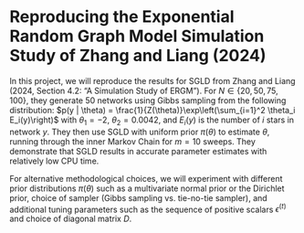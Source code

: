 # Reproducing the Exponential Random Graph Model Simulation Study of Zhang and Liang (2024)

In this project, we will reproduce the results for SGLD from Zhang and Liang (2024, Section 4.2: “A Simulation Study of
ERGM”). For $N \in \{20, 50, 75, 100\}$, they generate 50 networks using Gibbs sampling from the following distribution:
$p(y | \theta) = \frac{1}{Z(\theta)}\exp\left(\sum_{i=1}^2 \theta_i E_i(y)\right)$
with $\theta_1 = -2$, $\theta_2 = 0.0042$, and $E_i(y)$ is the number of $i$ stars in network $y$. 
They then use SGLD with uniform prior $\pi(\theta)$ to estimate $\theta$, running through the
inner Markov Chain for $m = 10$ sweeps. They demonstrate that SGLD results in 
accurate parameter estimates with relatively low CPU time.

For alternative methodological choices, we will experiment with different prior distributions $\pi(\theta)$ such as a multivariate normal prior or the Dirichlet prior, choice of sampler (Gibbs sampling vs. tie-no-tie sampler), and
additional tuning parameters such as the sequence of positive scalars $\epsilon^{(t)}$ and choice of diagonal matrix $D$.
